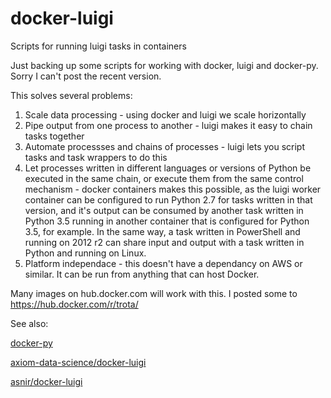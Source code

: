 # docker-luigi
Scripts for running luigi tasks in containers

Just backing up some scripts for working with docker, luigi and docker-py.  Sorry I can't post the recent version.

This solves several problems:
1) Scale data processing - using docker and luigi we scale horizontally
2) Pipe output from one process to another - luigi makes it easy to chain tasks together
3) Automate processses and chains of processes - luigi lets you script tasks and task wrappers to do this
4) Let processes written in different languages or versions of Python be executed in the same chain, or execute them from the same control mechanism - docker containers makes this possible, as the luigi worker container can be configured to run Python 2.7 for tasks written in that version, and it's output can be consumed by another task written in Python 3.5 running in another container that is configured for Python 3.5, for example.  In the same way, a task written in PowerShell and running on 2012 r2 can share input and output with a task written in Python and running on Linux.
5) Platform independace - this doesn't have a dependancy on AWS or similar.  It can be run from anything that can host Docker.

Many images on hub.docker.com will work with this.  I posted some to https://hub.docker.com/r/trota/

See also:

[docker-py](https://github.com/docker/docker-py)

[axiom-data-science/docker-luigi](https://github.com/axiom-data-science/docker-luigi)

[asnir/docker-luigi](https://github.com/asnir/docker-luigi)
